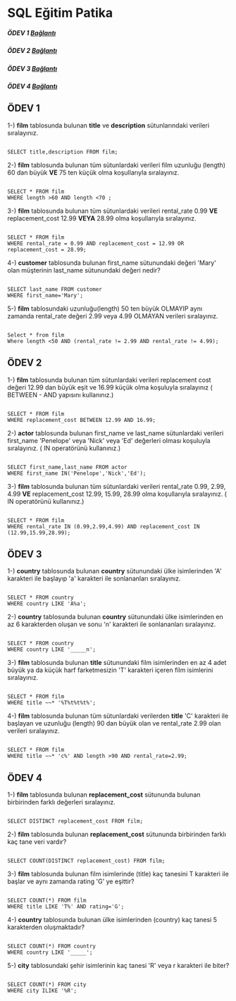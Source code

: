 
# SQL Eğitim Patika


##### ÖDEV 1 [Bağlantı](https://github.com/busrakornes/sql_odev/blob/main/README.md#%C3%B6dev-1)
##### ÖDEV 2 [Bağlantı](https://github.com/busrakornes/sql_odev/blob/main/README.md#%C3%B6dev-2)
##### ÖDEV 3 [Bağlantı](https://github.com/busrakornes/sql_odev/blob/main/README.md#%C3%B6dev-3)
##### ÖDEV 4 [Bağlantı](https://github.com/busrakornes/sql_odev/blob/main/README.md#%C3%B6dev-4)




## ÖDEV 1 

1-) **film** tablosunda bulunan __title__ ve **description** sütunlarındaki verileri sıralayınız.

```

SELECT title,description FROM film;

```



2-) **film** tablosunda bulunan tüm sütunlardaki verileri film uzunluğu (length) 60 dan büyük __VE__ 75 ten küçük olma koşullarıyla sıralayınız.

```

SELECT * FROM film
WHERE length >60 AND length <70 ;

```



3-) **film** tablosunda bulunan tüm sütunlardaki verileri rental_rate 0.99 __VE__ replacement_cost 12.99 __VEYA__ 28.99 olma koşullarıyla sıralayınız.

```

SELECT * FROM film
WHERE rental_rate = 0.99 AND replacement_cost = 12.99 OR replacement_cost = 28.99;

```



4-) __customer__ tablosunda bulunan first_name sütunundaki değeri 'Mary' olan müşterinin last_name sütunundaki değeri nedir?

```

SELECT last_name FROM customer
WHERE first_name='Mary';

```



5-) **film** tablosundaki uzunluğu(length) 50 ten büyük OLMAYIP aynı zamanda rental_rate değeri 2.99 veya 4.99 OLMAYAN verileri sıralayınız.

```

Select * from film
Where length <50 AND (rental_rate != 2.99 AND rental_rate != 4.99);

```



## ÖDEV 2 

1-) __film__ tablosunda bulunan tüm sütunlardaki verileri replacement cost değeri 12.99 dan büyük eşit ve 16.99 küçük olma koşuluyla sıralayınız ( BETWEEN - AND yapısını kullanınız.)

```    

SELECT * FROM film
WHERE replacement_cost BETWEEN 12.99 AND 16.99;

```



2-) **actor** tablosunda bulunan first_name ve last_name sütunlardaki verileri first_name 'Penelope' veya 'Nick' veya 'Ed' değerleri olması koşuluyla sıralayınız. ( IN operatörünü kullanınız.)

```

SELECT first_name,last_name FROM actor
WHERE first_name IN('Penelope','Nick','Ed');

```



3-) **film** tablosunda bulunan tüm sütunlardaki verileri rental_rate 0.99, 2.99, 4.99 __VE__ replacement_cost 12.99, 15.99, 28.99 olma koşullarıyla sıralayınız. ( IN operatörünü kullanınız.)

```

SELECT * FROM film
WHERE rental_rate IN (0.99,2.99,4.99) AND replacement_cost IN (12.99,15.99,28.99);

```



## ÖDEV 3

1-) **country** tablosunda bulunan **country** sütunundaki ülke isimlerinden 'A' karakteri ile başlayıp 'a' karakteri ile sonlananları sıralayınız.

```

SELECT * FROM country
WHERE country LIKE 'A%a';

```



2-) **country** tablosunda bulunan __country__ sütunundaki ülke isimlerinden en az 6 karakterden oluşan ve sonu 'n' karakteri ile sonlananları sıralayınız.

```

SELECT * FROM country
WHERE country LIKE '_____n';

```

3-) **film** tablosunda bulunan __title__ sütunundaki film isimlerinden en az 4 adet büyük ya da küçük harf farketmesizin 'T' karakteri içeren film isimlerini sıralayınız.

```

SELECT * FROM film
WHERE title ~~* '%T%t%t%t%';

```



4-) **film** tablosunda bulunan tüm sütunlardaki verilerden **title** 'C' karakteri ile başlayan ve uzunluğu (length) 90 dan büyük olan ve rental_rate 2.99 olan verileri sıralayınız.

```

SELECT * FROM film
WHERE title ~~* 'c%' AND length >90 AND rental_rate=2.99;

```




## ÖDEV 4

1-) **film** tablosunda bulunan **replacement_cost** sütununda bulunan birbirinden farklı değerleri sıralayınız.

```

SELECT DISTINCT replacement_cost FROM film;

```



2-) **film** tablosunda bulunan __replacement_cost__ sütununda birbirinden farklı kaç tane veri vardır?

```

SELECT COUNT(DISTINCT replacement_cost) FROM film;

```



3-) **film** tablosunda bulunan film isimlerinde (title) kaç tanesini T karakteri ile başlar ve aynı zamanda rating 'G' ye eşittir?

```

SELECT COUNT(*) FROM film
WHERE title LIKE 'T%' AND rating='G';

```



4-) **country** tablosunda bulunan ülke isimlerinden (country) kaç tanesi 5 karakterden oluşmaktadır?

```

SELECT COUNT(*) FROM country
WHERE country LIKE '_____';

```



5-) **city** tablosundaki şehir isimlerinin kaç tanesi 'R' veya r karakteri ile biter?

```

SELECT COUNT(*) FROM city
WHERE city ILIKE '%R';

```



